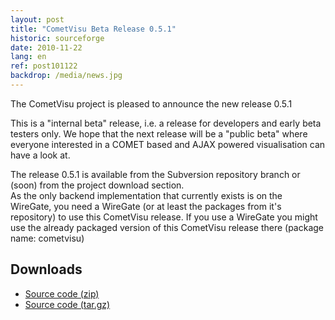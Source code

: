 ```yaml
---
layout: post
title: "CometVisu Beta Release 0.5.1"
historic: sourceforge
date: 2010-11-22
lang: en
ref: post101122
backdrop: /media/news.jpg
---
```


The CometVisu project is pleased to announce the new release 0.5.1

This is a "internal beta" release, i.e. a release for developers and early beta testers only. We hope that the next release will be a "public beta" where everyone interested in a COMET based and AJAX powered visualisation can have a look at.

The release 0.5.1 is available from the Subversion repository branch or (soon) from the project download section.  
As the only backend implementation that currently exists is on the WireGate, you need a WireGate (or at least the packages from it's repository) to use this CometVisu release. If you use a WireGate you might use the already packaged version of this CometVisu release there (package name: cometvisu)

Downloads
---------

* [Source code (zip)](https://github.com/CometVisu/CometVisu/archive/v0.5.1.zip)
* [Source code (tar.gz)](https://github.com/CometVisu/CometVisu/archive/v0.5.1.tar.gz)